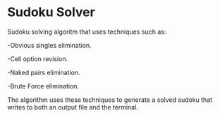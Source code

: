 # Sudoku Solver

Sudoku solving algoritm that uses techniques such as:

-Obvious singles elimination. 

-Cell option revision.

-Naked pairs elimination. 

-Brute Force elimination.


The algorithm uses these techniques to generate a solved sudoku that writes to both an output file and the terminal.

 
